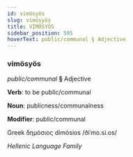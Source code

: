 ```yaml
---
id: vimösyös
slug: vimösyös
title: VİMÖSYÖS
sidebar_position: 595
hoverText: public/communal § Adjective
---
```


### vimösyös

*public/communal* **§** Adjective

**Verb**: to be public/communal

**Noun**: publicness/communalness

**Modifier**: public/communal

Greek δημόσιος dimósios /ðiˈmo.si.os/

*Hellenic Language Family*